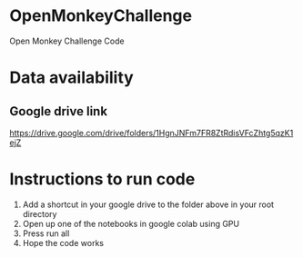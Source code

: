 # OpenMonkeyChallenge
Open Monkey Challenge Code

# Data availability

## Google drive link
https://drive.google.com/drive/folders/1HgnJNFm7FR8ZtRdisVFcZhtg5qzK1ejZ

# Instructions to run code
1. Add a shortcut in your google drive to the folder above in your root directory
2. Open up one of the notebooks in google colab using GPU
3. Press run all
4. Hope the code works
